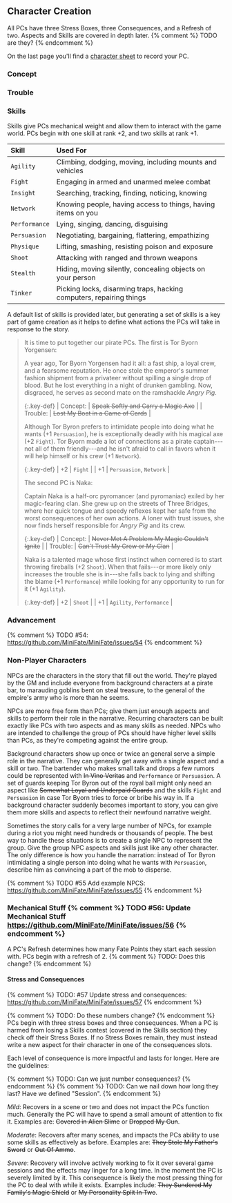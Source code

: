 ---
---
## Character Creation

All PCs have three Stress Boxes, three Consequences, and a Refresh of two.
Aspects and Skills are covered in depth later.
{% comment %} TODO are they? {% endcomment %}

On the last page you'll find a [character sheet][pc_sheet] to record your PC.

[pc_sheet]: TODO

### Concept

### Trouble

### Skills

Skills give PCs mechanical weight and allow them to interact with the game
world. PCs begin with one skill at rank +2, and two skills at rank +1.

| Skill         | Used For                                                            |
|:--------------|:--------------------------------------------------------------------|
| `Agility`     | Climbing, dodging, moving, including mounts and vehicles            |
| `Fight`       | Engaging in armed and unarmed melee combat                          |
| `Insight`     | Searching, tracking, finding, noticing, knowing                     |
| `Network`     | Knowing people, having access to things, having items on you        |
| `Performance` | Lying, singing, dancing, disguising                                 |
| `Persuasion`  | Negotiating, bargaining, flattering, empathizing                    |
| `Physique`    | Lifting, smashing, resisting poison and exposure                    |
| `Shoot`       | Attacking with ranged and thrown weapons                            |
| `Stealth`     | Hiding, moving silently, concealing objects on your person          |
| `Tinker`      | Picking locks, disarming traps, hacking computers, repairing things |

A default list of skills is provided later, but generating a set of skills is
a key part of game creation as it helps to define what actions the PCs will
take in response to the story.

> It is time to put together our pirate PCs. The first is Tor Byorn Yorgensen:
>
> A year ago, Tor Byorn Yorgensen had it all: a fast ship, a loyal crew, and a
> fearsome reputation. He once stole the emperor's summer fashion shipment
> from a privateer without spilling a single drop of blood. But he lost
> everything in a night of drunken gambling. Now, disgraced, he serves as
> second mate on the ramshackle _Angry Pig_.
>
> {:.key-def}
> | Concept: | ~~Speak Softly and Carry a Magic Axe~~ |
> | Trouble: | ~~Lost My Boat in a Game of Cards~~    |
>
> Although Tor Byron prefers to intimidate people into doing what he wants (+1
> `Persuasion`), he is exceptionally deadly with his magical axe (+2 `Fight`).
> Tor Byorn made a lot of connections as a pirate captain---not all of them
> friendly---and he isn't afraid to call in favors when it will help himself
> or his crew (+1 `Network`).
>
> {:.key-def}
> | +2 | `Fight`                 |
> | +1 | `Persuasion`, `Network` |
>
> The second PC is Naka:
>
> Captain Naka is a half-orc pyromancer (and pyromaniac) exiled by her
> magic-fearing clan. She grew up on the streets of Three Bridges, where her
> quick tongue and speedy reflexes kept her safe from the worst consequences
> of her own actions. A loner with trust issues, she now finds herself
> responsible for _Angry Pig_ and its crew.
>
> {:.key-def}
> | Concept: | ~~Never Met A Problem My Magic Couldn't Ignite~~ |
> | Trouble: | ~~Can't Trust My Crew or My Clan~~               |
>
> Naka is a talented mage whose first instinct when cornered is to start
> throwing fireballs (+2 `Shoot`). When that fails---or more likely only
> increases the trouble she is in---she falls back to lying and shifting the
> blame (+1 `Performance`) while looking for any opportunity to run for it (+1
> `Agility`).
>
> {:.key-def}
> | +2 | `Shoot`                  |
> | +1 | `Agility`, `Performance` |

### Advancement

{% comment %} TODO #54: https://github.com/MiniFate/MiniFate/issues/54 {% endcomment %}

### Non-Player Characters

NPCs are the characters in the story that fill out the world. They're played
by the GM and include everyone from background characters at a pirate bar, to
marauding goblins bent on steal treasure, to the general of the empire's army
who is more than he seems.

NPCs are more free form than PCs; give them just enough aspects and skills to
perform their role in the narrative. Recurring characters can be built exactly
like PCs with two aspects and as many skills as needed. NPCs who are intended to
challenge the group of PCs should have higher level skills than PCs, as
they're competing against the entire group.

Background characters show up once or twice an general serve a simple role in
the narrative. They can generally get away with a single aspect and a skill or
two. The bartender who makes small talk and drops a few rumors could be
represented with ~~In Vino Veritas~~ and `Performance` or `Persuasion`. A set
of guards keeping Tor Byron out of the royal ball might only need an aspect
like ~~Somewhat Loyal and Underpaid Guards~~ and the skills `Fight` and
`Persuasion` in case Tor Byorn tries to force or bribe his way in. If a
background character suddenly becomes important to story, you can give them
more skills and aspects to reflect their newfound narrative weight.

Sometimes the story calls for a very large number of NPCs, for example during
a riot you might need hundreds or thousands of people. The best way to handle
these situations is to create a single NPC to represent the group. Give the
group NPC aspects and skills just like any other character. The only
difference is how you handle the narration: instead of Tor Byron intimidating
a single person into doing what he wants with `Persuasion`, describe him as
convincing a part of the mob to disperse.

{% comment %} TODO #55 Add example NPCS: https://github.com/MiniFate/MiniFate/issues/55 {% endcomment %}

### Mechanical Stuff {% comment %} TODO #56: Update Mechanical Stuff https://github.com/MiniFate/MiniFate/issues/56 {% endcomment %}

A PC's Refresh determines how many Fate Points they start each session with.
PCs begin with a refresh of 2. {% comment %} TODO: Does this change? {% endcomment %}

#### Stress and Consequences

{% comment %} TODO: #57 Update stress and consequences: https://github.com/MiniFate/MiniFate/issues/57 {% endcomment %}

{% comment %} TODO: Do these numbers change? {% endcomment %}
PCs begin with three stress boxes and three consequences. When a PC is harmed
from losing a Skills contest (covered in the Skills section) they check off
their Stress Boxes. If no Stress Boxes remain, they must instead write a new
aspect for their character in one of the consequences slots.

Each level of consequence is more impactful and lasts for longer. Here are the
guidelines:

{% comment %} TODO: Can we just number consequences? {% endcomment %}
{% comment %} TODO: Can we nail down how long they last? Have we defined "Session". {% endcomment %}

_Mild_: Recovers in a scene or two and does not impact the PCs function much.
Generally the PC will have to spend a small amount of attention to fix it.
Examples are: ~~Covered in Alien Slime~~ or ~~Dropped My Gun~~.

_Moderate_: Recovers after many scenes, and impacts the PCs ability to use
some skills as effectively as before. Examples are: ~~They Stole My
Father's Sword~~ or ~~Out Of Ammo~~.

_Severe_: Recovery will involve actively working to fix it over several game
sessions and the effects may linger for a long time. In the moment the PC is
severely limited by it. This consequence is likely the most pressing thing for
the PC to deal with while it exists. Examples include: ~~They Sundered
My Family's Magic Shield~~ or ~~My Personality Split In Two~~.
